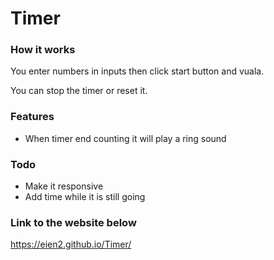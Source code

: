 # Timer

### How it works

You enter numbers in inputs then click start button and vuala.

You can stop the timer or reset it.

### Features

- When timer end counting it will play a ring sound

### Todo
- Make it responsive
- Add time while it is still going
### Link to the website below

https://eien2.github.io/Timer/
